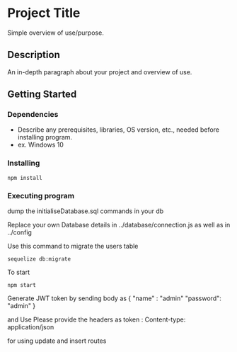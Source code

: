 # Project Title

Simple overview of use/purpose.

## Description

An in-depth paragraph about your project and overview of use.

## Getting Started

### Dependencies

* Describe any prerequisites, libraries, OS version, etc., needed before installing program.
* ex. Windows 10

### Installing


```
npm install 
```


### Executing program

dump the initialiseDatabase.sql commands in your db

Replace your own Database details in ../database/connection.js as well as in ../config

Use this command to migrate the users table
```
sequelize db:migrate
```
To start
```
npm start
```

Generate JWT token by sending body as 
{ 
    "name" : "admin"
    "password": "admin"
}

and Use Please provide the headers as
token : <YOUR GENERATED JWT TOKEN>
Content-type: application/json

for using update and insert routes



